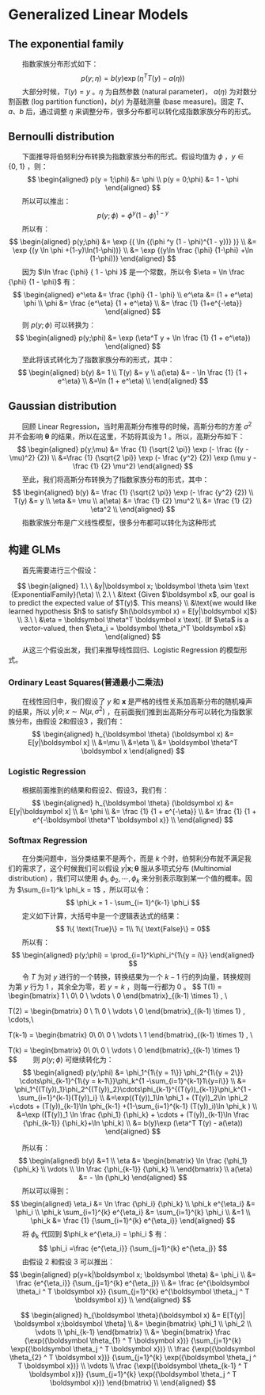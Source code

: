 # Generalized Linear Models

## The exponential family

&emsp;&emsp;指数家族分布形式如下：
$$
p(y;\eta) = b(y) \exp {(\eta^TT(y)-a(\eta))}
$$
&emsp;&emsp;大部分时候，$T(y) = y$ 。$\eta$ 为自然参数 (natural parameter)， $a(\eta)$ 为对数分割函数 (log partition function)，$b(y)$ 为基础测量 (base measure)。固定 $T、a、b$ 后，通过调整 $\eta$ 来调整分布，很多分布都可以转化成指数家族分布的形式。

## Bernoulli distribution

&emsp;&emsp;下面推导将伯努利分布转换为指数家族分布的形式。假设均值为 $\phi$ ，$y \in \{0,\ 1\}$ ，则：
$$
\begin{aligned}
p(y = 1;\phi) &= \phi \\
p(y = 0;\phi) &= 1 - \phi
\end{aligned}
$$
&emsp;&emsp;所以可以推出：
$$
p(y;\phi) = \phi ^y (1 - \phi)^{1 - y}
$$
&emsp;&emsp;所以有：
$$
\begin{aligned}
p(y;\phi) 
&= \exp {( \ln {(\phi ^y (1 - \phi)^{1 - y})} )} \\
&= \exp {(y \ln \phi +(1-y)\ln(1-\phi))} \\
&= \exp {(y\ln \frac {\phi} {1-\phi} +\ln (1-\phi))}
\end{aligned}
$$
&emsp;&emsp;因为 $\ln \frac {\phi} { 1 - \phi }$ 是一个常数，所以令 $\eta = \ln \frac {\phi} {1 - \phi}$ 有：
$$
\begin{aligned}
e^\eta &= \frac {\phi} {1 - \phi} \\
e^\eta &= (1 + e^\eta) \phi \\
\phi &= \frac {e^\eta} {1 + e^\eta} \\
&= \frac {1} {1+e^{-\eta}}
\end{aligned}
$$
&emsp;&emsp;则 $p(y;\phi)$ 可以转换为：
$$
\begin{aligned}
p(y;\phi) &= \exp (\eta^T y + \ln \frac {1} {1 + e^\eta})
\end{aligned}
$$
&emsp;&emsp;至此将该式转化为了指数家族分布的形式，其中：
$$
\begin{aligned}
b(y) &= 1 \\
T(y) &= y \\
a(\eta) &= - \ln \frac {1} {1 + e^\eta} \\
&=\ln (1 + e^\eta) \\
\end{aligned}
$$

## Gaussian distribution

&emsp;&emsp;回顾 Linear Regression，当时用高斯分布推导的时候，高斯分布的方差 $\sigma^2$ 并不会影响 $\boldsymbol \theta$ 的结果，所以在这里，不妨将其设为 $1$ 。所以，高斯分布如下：
$$
\begin{aligned}
p(y;\mu) &= \frac {1} {\sqrt{2 \pi}} \exp (- \frac {(y - \mu)^2} {2}) \\
&=\frac {1} {\sqrt{2 \pi}} \exp (- \frac {y^2} {2}) \exp (\mu y - \frac {1} {2} \mu^2) 
\end{aligned}
$$
&emsp;&emsp;至此，我们将高斯分布转换为了指数家族分布的形式，其中：
$$
\begin{aligned}
b(y) &= \frac {1} {\sqrt{2 \pi}} \exp (- \frac {y^2} {2}) \\
T(y) &= y \\
\eta &= \mu \\
a(\eta) &= \frac {1} {2} \mu^2 \\
&= \frac {1} {2} \eta^2 \\
\end{aligned}
$$
&emsp;&emsp;指数家族分布是广义线性模型，很多分布都可以转化为这种形式

## 构建 GLMs

&emsp;&emsp;首先需要进行三个假设：

$$
\begin{aligned}
1.\ \ &y|\boldsymbol x; \boldsymbol \theta \sim \text {ExponentialFamily}(\eta) \\
2.\ \ &\text {Given $\boldsymbol x$, our goal is to predict the expected value of $T(y)$. This means} \\
&\text{we would like learned hypothesis $h$ to satisfy $h(\boldsymbol x) = E[y|\boldsymbol x]$} \\
3.\ \ &\eta = \boldsymbol \theta^T \boldsymbol x \text{. (If $\eta$ is a vector-valued, then $\eta_i = \boldsymbol  \theta_i^T \boldsymbol x$}
\end{aligned}
$$
&emsp;&emsp;从这三个假设出发，我们来推导线性回归、Logistic Regression 的模型形式。

### Ordinary Least Squares(普通最小二乘法)

&emsp;&emsp;在线性回归中，我们假设了 $y$ 和 $\boldsymbol x$ 是严格的线性关系加高斯分布的随机噪声的结果，所以 $y|\theta;x \sim N(\mu,\sigma^2)$ ，在前面我们推到出高斯分布可以转化为指数家族分布，由假设 2和假设3 ，我们有：
$$
\begin{aligned}
h_{\boldsymbol \theta} (\boldsymbol x) &= E[y|\boldsymbol x]  \\
&=\mu \\
&=\eta \\
&= \boldsymbol \theta^T \boldsymbol x
\end{aligned}
$$

### Logistic Regression

&emsp;&emsp;根据前面推到的结果和假设2、假设3，我们有：
$$
\begin{aligned}
h_{\boldsymbol \theta} (\boldsymbol x) &= E[y|\boldsymbol x]  \\
&= \phi \\
&= \frac {1} {1 + e^{-\eta}} \\
&= \frac {1} {1 + e^{-\boldsymbol \theta^T \boldsymbol x}} \\
\end{aligned}
$$


### Softmax Regression

&emsp;&emsp;在分类问题中，当分类结果不是两个，而是 $k$ 个时，伯努利分布就不满足我们的需求了，这个时候我们可以假设 $y|\boldsymbol x; \boldsymbol \theta$ 服从多项式分布 (Multinomial distribution) ，我们可以使用 $\phi_1,\phi_2, \cdots,\phi_k$ 来分别表示取到某一个值的概率。因为 $\sum_{i=1}^k \phi_k = 1$ ，所以可以令：
$$
\phi_k = 1 - \sum_{i= 1}^{k-1} \phi_i
$$
&emsp;&emsp;定义如下计算，大括号中是一个逻辑表达式的结果：
$$
1\{ \text{True}\} = 1\\ 
1\{ \text{False}\} = 0​
$$
&emsp;&emsp;所以有：
$$
\begin{aligned}
p(y;\phi) = \prod_{i=1}^k\phi_i^{1\{y = i\}} 
\end{aligned}
$$
&emsp;&emsp;令 $T$ 为对 $y$ 进行的一个转换，转换结果为一个 $k-1$ 行的列向量，转换规则为第 $y$ 行为 $1$ ，其余全为零，若 $y = k$ ，则每一行都为 $0$ 。
$$
T(1) = 
\begin{bmatrix}
1 \\
0\\
0 \\
\vdots \\
0
\end{bmatrix}_{(k-1) \times 1} , \ 

T(2) = 
\begin{bmatrix}
0 \\
1\\
0 \\
\vdots \\
0
\end{bmatrix}_{(k-1) \times 1}  ,
\cdots,\ 

T(k-1) = 
\begin{bmatrix}
0\\
0\\
0 \\
\vdots \\
1
\end{bmatrix}_{(k-1) \times 1}  , \

T(k) = 
\begin{bmatrix}
0\\
0\\
0 \\
\vdots \\
0
\end{bmatrix}_{(k-1) \times 1}   
$$
&emsp;&emsp;则 $p(y;\phi)$ 可继续转化为：
$$
\begin{aligned}
p(y;\phi) 
&= \phi_1^{1\{y = 1\}} \phi_2^{1\{y = 2\}} \cdots\phi_{k-1}^{1\{y = k-1\}}\phi_k^{1 -\sum_{i=1}^{k-1}1\{y=i\}}  \\
&= \phi_1^{(T(y))_1}\phi_2^{(T(y))_2}\cdots\phi_{k-1}^{(T(y))_{k-1}}\phi_k^{1 - \sum_{i=1}^{k-1}(T(y))_i} \\
&=\exp((T(y))_1\ln \phi_1 + (T(y))_2\ln \phi_2 +\cdots + (T(y))_{k-1}\ln \phi_{k-1} +(1-\sum_{i=1}^{k-1} (T(y))_i)\ln \phi_k  ) \\
&=\exp ((T(y))_1 \ln \frac {\phi_1} {\phi_k} + \cdots + (T(y))_{k-1}\ln \frac {\phi_{k-1}} {\phi_k}+\ln \phi_k) \\
&= b(y)\exp (\eta^T T(y) - a(\eta))
\end{aligned}
$$

&emsp;&emsp;所以有：
$$
\begin{aligned}
b(y) &=1 \\
\eta &= \begin{bmatrix}
\ln \frac {\phi_1} {\phi_k} \\
\vdots \\
\ln \frac {\phi_{k-1}} {\phi_k} \\
\end{bmatrix} \\
a(\eta) &= - \ln (\phi_k)
\end{aligned}
$$
&emsp;&emsp;所以可以得到：
$$
\begin{aligned}
\eta_i &= \ln \frac {\phi_i} {\phi_k}  \\
\phi_k e^{\eta_i} &= \phi_i \\
\phi_k \sum_{i=1}^{k} e^{\eta_i} &=  \sum_{i=1}^{k} \phi_i \\
&=1 \\
\phi_k &= \frac {1} {\sum_{i=1}^{k} e^{\eta_i}} 
\end{aligned}
$$
&emsp;&emsp;将 $\phi_k$ 代回到 $\phi_k e^{\eta_i} = \phi_i $ 有：
$$
\phi_i =\frac {e^{\eta_i}} {\sum_{j=1}^{k} e^{\eta_j}}
$$
&emsp;&emsp;由假设 2 和假设 3 可以推出：
$$
\begin{aligned}
p(y=k|\boldsymbol x; \boldsymbol \theta) &= \phi_i \\
&= \frac {e^{\eta_i}} {\sum_{j=1}^{k} e^{\eta_j}}  \\
&= \frac {e^{\boldsymbol \theta_i ^ T \boldsymbol x}} {\sum_{j=1}^{k} e^{\boldsymbol \theta_j ^ T \boldsymbol x}}  \\
\end{aligned}
$$

$$
\begin{aligned}
h_{\boldsymbol \theta}(\boldsymbol x) &= E[T(y)| \boldsymbol x;\boldsymbol \theta] \\
&= 
\begin{bmatrix}
\phi_1 \\
\phi_2 \\
\vdots \\
\phi_{k-1}
\end{bmatrix} \\
&= 
\begin{bmatrix}
\frac {\exp({\boldsymbol \theta_{1} ^ T \boldsymbol x})} {\sum_{j=1}^{k} \exp({\boldsymbol \theta_j ^ T \boldsymbol x})} \\
\frac {\exp({\boldsymbol \theta_{2} ^ T \boldsymbol x})} {\sum_{j=1}^{k} \exp({\boldsymbol \theta_j ^ T \boldsymbol x})} \\
\vdots \\
\frac {\exp({\boldsymbol \theta_{k-1} ^ T \boldsymbol x})} {\sum_{j=1}^{k} \exp({\boldsymbol \theta_j ^ T \boldsymbol x})}
\end{bmatrix} \\
\end{aligned}
$$










